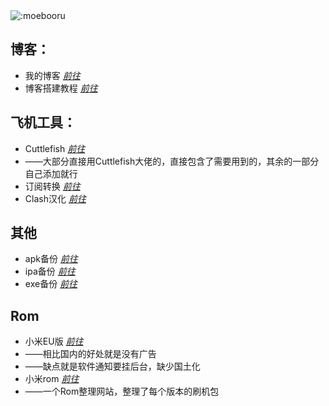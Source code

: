 <img src="https://count.getloli.com/get/@:Daey886" alt=":moebooru" />

## **博客：**
*  我的博客  [*前往*](https://www.baey.xyz)
*  博客搭建教程   [*前往*](https://docs.tangly1024.com/about)

## **飞机工具：**
*  Cuttlefish [*前往*](https://github.com/ddgksf2013)
*  ——大部分直接用Cuttlefish大佬的，直接包含了需要用到的，其余的一部分自己添加就行
*  订阅转换 [*前往*](https://github.com/acl4ssr-sub/acl4ssr-sub.github.io)
*  Clash汉化 [*前往*](https://github.com/Z-Siqi/Clash-for-Windows_Chinese)

## **其他**
*  apk备份  [*前往*](https://github.com/Baey666/Baey666/tree/main/Back/apk)
*  ipa备份  [*前往*](https://github.com/Baey666/Baey666/tree/main/Back/ipa)
*  exe备份  [*前往*](https://github.com/Baey666/Baey666/tree/main/Back/exe)

## **Rom**
*  小米EU版 [*前往*](https://xiaomi.eu)
*  ——相比国内的好处就是没有广告
*  ——缺点就是软件通知要挂后台，缺少国土化
*  小米rom [*前往*](https://xiaomirom.com)
*  ——一个Rom整理网站，整理了每个版本的刷机包

